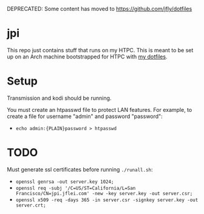 DEPRECATED: Some content has moved to https://github.com/jfly/dotfiles

# jpi

This repo just contains stuff that runs on my HTPC. This is meant to be set up
on an Arch machine bootstrapped for HTPC with
[my dotfiles](https://github.com/jfly/dotfiles).

# Setup

Transmission and kodi should be running.

You must create an htpasswd file to protect LAN features. For example, to create a
file for username "admin" and password "password":
- `echo admin:{PLAIN}password > htpasswd`

# TODO

Must generate ssl certificates before running `./runall.sh`:

- `openssl genrsa -out server.key 1024;`
- `openssl req -subj '/C=US/ST=California/L=San Francisco/CN=jpi.jflei.com' -new -key server.key -out server.csr;`
- `openssl x509 -req -days 365 -in server.csr -signkey server.key -out server.crt;`
